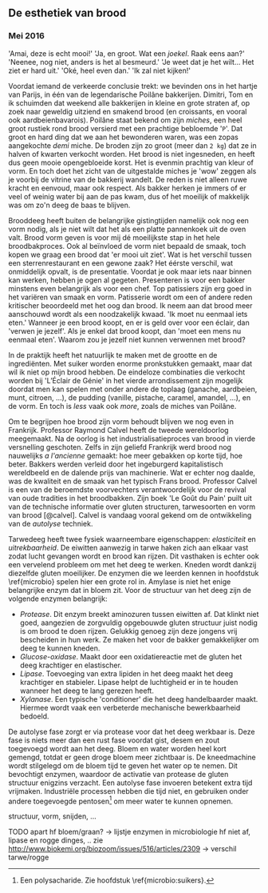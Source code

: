 
## De esthetiek van brood

### Mei 2016

'Amai, deze is echt mooi!' 'Ja, en groot. Wat een _joekel_. Raak eens aan?' 'Neenee, nog niet, anders is het al besmeurd.' 'Je weet dat je het wilt... Het ziet er hard uit.' 'Oké, heel even dan.' 'Ik zal niet kijken!'

Voordat iemand de verkeerde conclusie trekt: we bevinden ons in het hartje van Parijs, in één van de legendarische Poilâne bakkerijen. Dimitri, Tom en ik schuimden dat weekend alle bakkerijen in kleine en grote straten af, op zoek naar geweldig uitziend en smakend brood (en croissants, en vooral ook aardbeienbavarois). Poilâne staat bekend om zijn _miches_, een heel groot rustiek rond brood versierd met een prachtige bebloemde '`P`'. Dat groot en hard ding dat we aan het bewonderen waren, was een zopas aangekochte _demi_ miche. De broden zijn zo groot (meer dan `2 kg`) dat ze in halven of kwarten verkocht worden. Het brood is niet ingesneden, en heeft dus geen mooie opengebloeide korst. Het is evenmin prachtig van kleur of vorm. En toch doet het zicht van de uitgestalde miches je 'wow' zeggen als je voorbij de vitrine van de bakkerij wandelt. De reden is niet alleen ruwe kracht en eenvoud, maar ook respect. Als bakker herken je immers of er veel of weinig water bij aan de pas kwam, dus of het moeilijk of makkelijk was om zo'n deeg de baas te blijven. 

Brooddeeg heeft buiten de belangrijke gistingtijden namelijk ook nog een vorm nodig, als je niet wilt dat het als een platte pannenkoek uit de oven valt. Brood vorm geven is voor mij dé moeilijkste stap in het hele broodbakproces. Ook al beïnvloed de vorm niet bepaald de smaak, toch kopen we graag een brood dat 'er mooi uit ziet'. Wat is het verschil tussen een sterrenrestaurant en een gewone zaak? Het éérste verschil, wat onmiddelijk opvalt, is de presentatie. Voordat je ook maar iets naar binnen kan werken, hebben je ogen al gegeten. Presenteren is voor een bakker minstens even belangrijk als voor een chef. Top patissiers zijn erg goed in het variëren van smaak en vorm. Patisserie wordt om een of andere reden kritischer beoordeeld met het oog dan brood. Ik neem aan dat brood meer aanschouwd wordt als een noodzakelijk kwaad. 'Ik moet nu eenmaal iets eten.' Wanneer je een brood koopt, en er is geld over voor een éclair, dan 'verwen je jezelf'. Als je enkel dat brood koopt, dan 'moet een mens nu eenmaal eten'. Waarom zou je jezelf niet kunnen verwennen met brood? 

In de praktijk heeft het natuurlijk te maken met de grootte en de ingrediënten. Met suiker worden enorme pronkstukken gemaakt, maar dat wil ik niet op mijn brood hebben. De eindeloze combinaties die verkocht worden bij 'L’Éclair de Génie' in het vierde arrondissement zijn mogelijk doordat men kan spelen met onder andere de toplaag (ganache, aardbeien, munt, citroen, ...), de pudding (vanille, pistache, caramel, amandel, ...), en de vorm. En toch is _less_ vaak ook _more_, zoals de miches van Poilâne. 

Om te begrijpen hoe brood zijn vorm behoudt blijven we nog even in Frankrijk. Professor Raymond Calvel heeft de tweede wereldoorlog meegemaakt. Na de oorlog is het industrialisatieproces van brood in vierde versnelling geschoten. Zelfs in zijn geliefd Frankrijk werd brood nog nauwelijks _a l'ancienne_ gemaakt: hoe meer gebakken op korte tijd, hoe beter. Bakkers werden verleid door het ingeburgerd kapitalistisch wereldbeeld en de dalende prijs van machinerie. Wat er echter nog daalde, was de kwaliteit en de smaak van het typisch Frans brood. Professor Calvel is een van de beroemdste voorvechters verantwoordelijk voor de revival van oude tradities in het broodbakken. Zijn boek 'Le Goût du Pain' puilt uit van de technische informatie over gluten structuren, tarwesoorten en vorm van brood [@calvel]. Calvel is vandaag vooral gekend om de ontwikkeling van de _autolyse_ techniek. 

Tarwedeeg heeft twee fysiek waarneembare eigenschappen: _elasticiteit_ en _uitrekbaarheid_. De eiwitten aanwezig in tarwe haken zich aan elkaar vast zodat lucht gevangen wordt en brood kan rijzen. Dit vasthaken is echter ook een vervelend probleem om met het deeg te werken. Kneden wordt dankzij diezelfde gluten moeilijker. De enzymen die we leerden kennen in hoofdstuk \ref{microbio} spelen hier een grote rol in. Amylase is niet het enige belangrijke enzym dat in bloem zit. Voor de structuur van het deeg zijn de volgende enzymen belangrijk:

* _Protease_. Dit enzym breekt aminozuren tussen eiwitten af. Dat klinkt niet goed, aangezien de zorgvuldig opgebouwde gluten structuur juist nodig is om brood te doen rijzen. Gelukkig genoeg zijn deze jongens vrij bescheiden in hun werk. Ze maken het voor de bakker gemakkelijker om deeg te kunnen kneden. 
* _Glucose-oxidase_. Maakt door een oxidatiereactie met de gluten het deeg krachtiger en elastischer. 
* _Lipase_. Toevoeging van extra lipiden in het deeg maakt het deeg krachtiger en stabieler. Lipase helpt de luchtigheid er in te houden wanneer het deeg te lang gerezen heeft.
* _Xylanase_. Een typische 'conditioner' die het deeg handelbaarder maakt. Hiermee wordt vaak een verbeterde mechanische bewerkbaarheid bedoeld.

De autolyse fase zorgt er via protease voor dat het deeg werkbaar is. Deze fase is niets meer dan een rust fase voordat gist, desem en zout toegevoegd wordt aan het deeg. Bloem en water worden heel kort gemengd, totdat er geen droge bloem meer zichtbaar is. De kneedmachine wordt stilgelegd om de bloem tijd te geven het water op te nemen. Dit bevochtigt enzymen, waardoor de activatie van protease de gluten structuur enigzins verzacht. Een autolyse fase invoeren betekent extra tijd vrijmaken. Industriële processen hebben die tijd niet, en gebruiken onder andere toegevoegde pentosen[^pentose] om meer water te kunnen opnemen. 

[^pentose]: Een polysacharide. Zie hoofdstuk \ref{microbio:suikers}.

structuur, vorm, snijden, ... 

TODO apart hf bloem/graan?
-> lijstje enzymen in microbiologie hf niet af, lipase en rogge dinges, .. zie http://www.biokemi.org/biozoom/issues/516/articles/2309
-> verschil tarwe/rogge